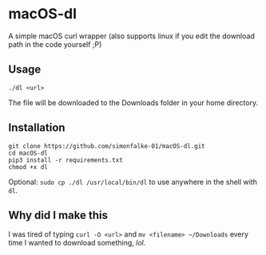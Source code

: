# macOS-dl
A simple macOS curl wrapper (also supports linux if you edit the download path in the code yourself ;P)

## Usage
```
./dl <url>
```
The file will be downloaded to the Downloads folder in your home directory.

## Installation
```
git clone https://github.com/simonfalke-01/macOS-dl.git
cd macOS-dl
pip3 install -r requirements.txt
chmod +x dl
```
Optional: `sudo cp ./dl /usr/local/bin/dl` to use anywhere in the shell with `dl`.

## Why did I make this
I was tired of typing `curl -O <url>` and `mv <filename> ~/Downloads` every time I wanted to download something, *lol*.